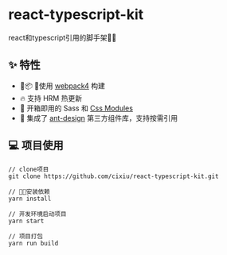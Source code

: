 # react-typescript-kit
react和typescript引用的脚手架🚀🚀

## ✨ 特性
- 📦 使用 [webpack4](https://github.com/webpack/webpack) 构建
- 🔥 支持 HRM 热更新
- 🎉 开箱即用的 Sass 和 [Css Modules](https://github.com/css-modules/css-modules)
- 🐜 集成了 [ant-design](https://github.com/ant-design/ant-design) 第三方组件库，支持按需引用

## 💻 项目使用
```shell
// clone项目
git clone https://github.com/cixiu/react-typescript-kit.git

// 安装依赖
yarn install

// 开发环境启动项目
yarn start

// 项目打包
yarn run build
```
